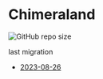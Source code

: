 # Chimeraland

![GitHub repo size](https://img.shields.io/github/repo-size/dimaslanjaka/chimeraland?style=flat-square)

last migration
- [2023-08-26](https://github.com/dimaslanjaka/chimeraland/tree/a822a810591740980c44d41aecbff51973aa14f8)